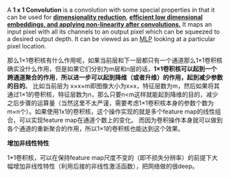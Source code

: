 A **1 x 1 Convolution** is a convolution with some special properties in that it can be used for **<u>dimensionality reduction</u>**, **<u>efficient low dimensional embeddings, and applying non-linearity after convolutions.</u>** It maps an input pixel with all its channels to an output pixel which can be squeezed to a desired output depth. It can be viewed as an [MLP](https://paperswithcode.com/method/feedforward-network) looking at a particular pixel location.

那么1×1卷积核有什么作用呢，如果当前层和下一层都只有一个通道那么1×1卷积核确实没什么作用，但是如果它们分别为m层和n层的话，**1×1卷积核可以起到一个跨通道聚合的作用**，**所以进一步可以起到降维（或者升维）的作用，起到减少参数的目的**。
比如当前层为 x×x×m即图像大小为x×x，特征层数为m，然后如果将其通过1×1的卷积核，特征层数为n，那么只要n<m这样就能起到降维的目的，减少之后步骤的运算量（当然这里不太严谨，需要考虑1×1卷积核本身的参数个数为m×n个）。如果使用1x1的卷积核，这个操作实现的就是多个feature map的线性组合，可以实现feature map在通道个数上的变化。
而因为卷积操作本身就可以做到各个通道的重新聚合的作用，所以1×1的卷积核也能达到这个效果。

**增加非线性特性**

1*1卷积核，可以在保持feature map尺度不变的（即不损失分辨率）的前提下大幅增加非线性特性（利用后接的非线性激活函数），把网络做的很deep。